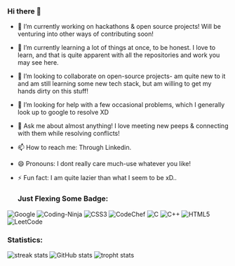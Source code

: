 ### Hi there 👋

<!--
**Anishbhaduri/Anishbhaduri** is a ✨ _special_ ✨ repository because its `README.md` (this file) appears on your GitHub profile.

Here are some ideas to get you started:
-->

- 🔭 I’m currently working on hackathons & open source projects! Will be venturing into other ways of contributing soon!
- 🌱 I’m currently learning a lot of things at once, to be honest. I love to learn, and that is quite apparent with all the repositories and work you may see here.
- 👯 I’m looking to collaborate on open-source projects- am quite new to it and am still learning some new tech stack, but am willing to get my hands dirty on this stuff!
- 🤔 I’m looking for help with a few occasional problems, which I generally look up to google to resolve XD
- 💬 Ask me about almost anything! I love meeting new peeps & connecting with them while resolving conflicts!
- 📫 How to reach me: Through Linkedin.
- 😄 Pronouns:  I dont really care much-use whatever you like!
- ⚡ Fun fact: I am quite lazier than what I seem to be xD..

  ### Just Flexing Some Badge:
 ![Google](https://img.shields.io/badge/Coggle-9ED56B.svg?style=for-the-badge&logo=Coggle&logoColor=black)
 ![Coding-Ninja](https://img.shields.io/badge/Coding%20Ninjas-DD6620.svg?style=for-the-badge&logo=Coding-Ninjas&logoColor=white)
  ![CSS3](https://img.shields.io/badge/CSS3-1572B6.svg?style=for-the-badge&logo=CSS3&logoColor=white)
  ![CodeChef](https://img.shields.io/badge/CodeChef-5B4638.svg?style=for-the-badge&logo=CodeChef&logoColor=white)
  ![C](https://img.shields.io/badge/C-A8B9CC.svg?style=for-the-badge&logo=C&logoColor=black)
  ![C++](https://img.shields.io/badge/C++-00599C.svg?style=for-the-badge&logo=C++&logoColor=white)
  ![HTML5](https://img.shields.io/badge/HTML5-E34F26.svg?style=for-the-badge&logo=HTML5&logoColor=white)
  ![LeetCode](https://img.shields.io/badge/LeetCode-FFA116.svg?style=for-the-badge&logo=LeetCode&logoColor=white)



### Statistics:
![streak stats](https://github-readme-streak-stats.herokuapp.com/?user=Anishbhaduri&theme=dark)
![GitHub stats](https://github-readme-stats.vercel.app/api?username=Anishbhaduri&show_icons=true&theme=merko)
![tropht stats](https://github-profile-trophy.vercel.app/?username=Anishbhaduri&theme=dark)
